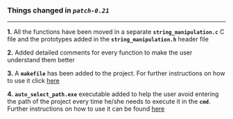 ### Things changed in *`patch-0.21`*
---
   
   
__1.__ All the functions have been moved in a separate __`string_manipulation.c`__ C file and the prototypes added in the __`string_manipulation.h`__ header file  
  
__2.__ Added detailed comments for every function to make the user understand them better  
  
__3.__ A __`makefile`__ has been added to the project. For further instructions on how to use it click [here](https://github.com/Evohunt/Safe-String-Manipulation/blob/patch-0.21/instructions.md)  
  
__4.__ __`auto_select_path.exe`__ executable added to help the user avoid entering the path of the project every time he/she needs to execute it in the __`cmd`__. Further instructions on how to use it can be found [here](https://github.com/Evohunt/Safe-String-Manipulation/blob/patch-0.21/instructions.md)  
